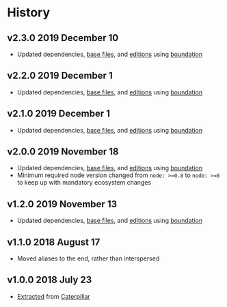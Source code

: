 # History

## v2.3.0 2019 December 10

-   Updated dependencies, [base files](https://github.com/bevry/base), and [editions](https://editions.bevry.me) using [boundation](https://github.com/bevry/boundation)

## v2.2.0 2019 December 1

-   Updated dependencies, [base files](https://github.com/bevry/base), and [editions](https://editions.bevry.me) using [boundation](https://github.com/bevry/boundation)

## v2.1.0 2019 December 1

-   Updated dependencies, [base files](https://github.com/bevry/base), and [editions](https://editions.bevry.me) using [boundation](https://github.com/bevry/boundation)

## v2.0.0 2019 November 18

-   Updated dependencies, [base files](https://github.com/bevry/base), and [editions](https://editions.bevry.me) using [boundation](https://github.com/bevry/boundation)
-   Minimum required node version changed from `node: >=0.8` to `node: >=8` to keep up with mandatory ecosystem changes

## v1.2.0 2019 November 13

-   Updated dependencies, [base files](https://github.com/bevry/base), and [editions](https://editions.bevry.me) using [boundation](https://github.com/bevry/boundation)

## v1.1.0 2018 August 17

-   Moved aliases to the end, rather than interspersed

## v1.0.0 2018 July 23

-   [Extracted](https://github.com/bevry/caterpillar/blob/1d7bc4eed526d3d3d78d546fee0a4107652c8f09/source/logger.js#L56-L72) from [Caterpillar](https://github.com/bevry/caterpillar)
